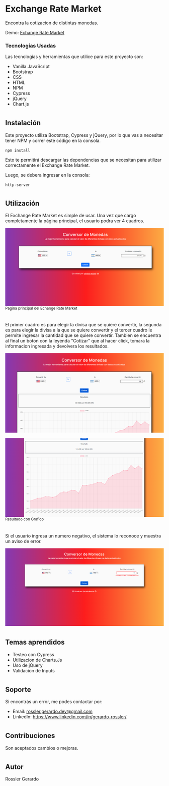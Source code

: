 # Exchange Rate Market
 
Encontra la cotizacion de distintas monedas.


Demo: <a href="https://g-rossler.github.io/Exchange-Rate-Market/">Echange Rate Market</a>

### Tecnologías Usadas

Las tecnologías y herramientas que utilice para este proyecto son:

- Vanilla JavaScript
- Bootstrap
- CSS
- HTML
- NPM
- Cypress
- jQuery
- Chart.js

#

## Instalación

Este proyecto utiliza Bootstrap, Cypress y jQuery, por lo que vas a necesitar tener NPM y correr este código en la consola.

```
npm install
```

Esto te permitirá descargar las dependencias que se necesitan para utilizar correctamente el Exchange Rate Market.

Luego, se debera ingresar en la consola:

```
http-server
```



#

## Utilización


El Exchange Rate Market es simple de usar. Una vez que cargo completamente la página principal, el usuario podra ver 4 cuadros. 
 
<img  src="https://raw.githubusercontent.com/g-rossler/Exchange-Rate-Market/main/src/img/README/Pagina-Principal.png" align="center" alt="Pagina principal del Echange Rate Market">
<sup>Pagina principal del Echange Rate Market</sup>
<br/><br/>

El primer cuadro es para elegir la divisa que se quiere convertir, la segunda es para elegir la divisa a la que se quiere convertir y 
el tercer cuadro le permite ingresar la cantidad que se quiere convertir.
Tambien se encuentra al final un boton con la leyenda "Cotizar" que al hacer click, tomara la informacion ingresada y devolvera los resultados.

<img  src="https://raw.githubusercontent.com/g-rossler/Exchange-Rate-Market/main/src/img/README/Resultado.png" align="center" alt="Resultado">
<br/><br/>

<img  src="https://raw.githubusercontent.com/g-rossler/Exchange-Rate-Market/main/src/img/README/Resultado-Grafico.png" align="center" alt="Resultado con Grafico">
<sup>Resultado con Grafico</sup>
<br/><br/>

Si el usuario ingresa un numero negativo, el sistema lo reconoce y muestra un aviso de error.

<img  src="https://raw.githubusercontent.com/g-rossler/Exchange-Rate-Market/main/src/img/README/Error.png" align="center" alt="Error">

#

## Temas aprendidos

- Testeo con Cypress
- Utilizacion de Charts.Js
- Uso de jQuery
- Validacion de Inputs

#

## Soporte

Si encontrás un error, me podes contactar por:

- Email: rossler.gerardo.dev@gmail.com
- LinkedIn: https://www.linkedin.com/in/gerardo-rossler/

#

## Contribuciones

Son aceptados cambios o mejoras.

#

## Autor

Rossler Gerardo

#
